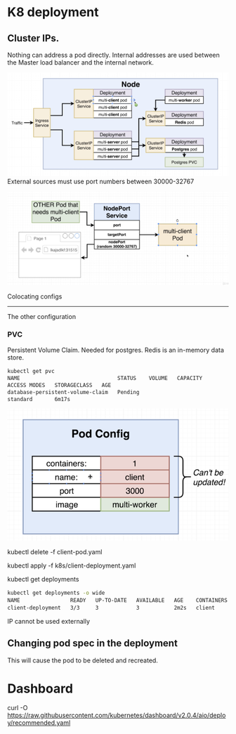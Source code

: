 # K8 deployment


## Cluster IPs. 

Nothing can address a pod directly. Internal addresses are used between the Master load balancer and the internal network. 

![Notes](Nodes.png)
External sources must use port numbers between 30000-32767


![ExternalPorts](docs/ExternalPortlimit.png)

Colocating configs

---

The other configuration


### PVC
Persistent Volume Claim. 
Needed for postgres. Redis is an in-memory data store. 
```
kubectl get pvc
NAME                               STATUS    VOLUME   CAPACITY   ACCESS MODES   STORAGECLASS   AGE
database-persistent-volume-claim   Pending                                      standard       6m17s
```

![Cant Update pod](docs/CantUpdate.png)


kubectl delete -f client-pod.yaml

kubectl apply -f  k8s/client-deployment.yaml 

kubectl get deployments

```sh
kubectl get deployments -o wide
NAME                READY   UP-TO-DATE   AVAILABLE   AGE    CONTAINERS   IMAGES                     SELECTOR
client-deployment   3/3     3            3           2m2s   client       jaynejacobs/multi-client   component=web
```

IP cannot be used externally


## Changing pod spec in the deployment
This will cause the pod to be deleted and recreated.



# Dashboard
curl -O https://raw.githubusercontent.com/kubernetes/dashboard/v2.0.4/aio/deploy/recommended.yaml

